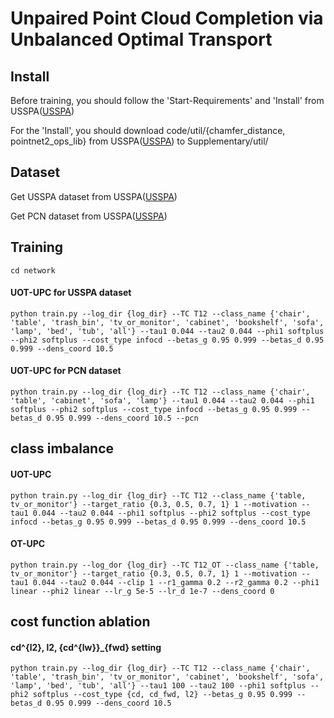 # Unpaired Point Cloud Completion via Unbalanced Optimal Transport #

## Install ##

Before training, you should follow the 'Start-Requirements' and 'Install' from USSPA([USSPA](https://github.com/murcherful/USSPA))

For the 'Install', you should download code/util/{chamfer_distance, pointnet2_ops_lib} from USSPA([USSPA](https://github.com/murcherful/USSPA)) to Supplementary/util/

## Dataset ##

Get USSPA dataset from USSPA([USSPA](https://github.com/murcherful/USSPA))

Get PCN dataset from USSPA([USSPA](https://github.com/murcherful/USSPA))

## Training ##
```
cd network
```

#### UOT-UPC for USSPA dataset ####
```
python train.py --log_dir {log_dir} --TC T12 --class_name {'chair', 'table', 'trash_bin', 'tv_or_monitor', 'cabinet', 'bookshelf', 'sofa', 'lamp', 'bed', 'tub', 'all'} --tau1 0.044 --tau2 0.044 --phi1 softplus --phi2 softplus --cost_type infocd --betas_g 0.95 0.999 --betas_d 0.95 0.999 --dens_coord 10.5 
```
#### UOT-UPC for PCN dataset ####
```
python train.py --log_dir {log_dir} --TC T12 --class_name {'chair', 'table', 'cabinet', 'sofa', 'lamp'} --tau1 0.044 --tau2 0.044 --phi1 softplus --phi2 softplus --cost_type infocd --betas_g 0.95 0.999 --betas_d 0.95 0.999 --dens_coord 10.5 --pcn
```

## class imbalance  ##
#### UOT-UPC ####
```
python train.py --log_dir {log_dir} --TC T12 --class_name {'table, tv_or_monitor'} --target_ratio {0.3, 0.5, 0.7, 1} 1 --motivation --tau1 0.044 --tau2 0.044 --phi1 softplus --phi2 softplus --cost_type infocd --betas_g 0.95 0.999 --betas_d 0.95 0.999 --dens_coord 10.5 
```
#### OT-UPC ####
```
python train.py --log_dor {log_dir} --TC T12_OT --class_name {'table, tv_or_monitor'} --target_ratio {0.3, 0.5, 0.7, 1} 1 --motivation --tau1 0.044 --tau2 0.044 --clip 1 --r1_gamma 0.2 --r2_gamma 0.2 --phi1 linear --phi2 linear --lr_g 5e-5 --lr_d 1e-7 --dens_coord 0
```

## cost function ablation ##

#### cd^{l2}, l2, {cd^{lw}}_{fwd} setting ####
```
python train.py --log_dir {log_dir} --TC T12 --class_name {'chair', 'table', 'trash_bin', 'tv_or_monitor', 'cabinet', 'bookshelf', 'sofa', 'lamp', 'bed', 'tub', 'all'} --tau1 100 --tau2 100 --phi1 softplus --phi2 softplus --cost_type {cd, cd_fwd, l2} --betas_g 0.95 0.999 --betas_d 0.95 0.999 --dens_coord 10.5 
```
